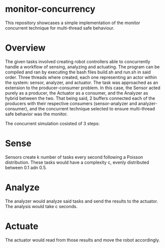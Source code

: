 # monitor-concurrency
This repository showcases a simple implementation of the monitor concurrent technique for multi-thread safe behaviour.

# Overview

The given tasks involved creating robot controllers able to concurrently handle a workflow of sensing, analyzing and actuating. The program can be compiled and ran by executing the bash files build.sh and run.sh in said order. Three threads where created, each one representing an actor within the system: sensor, analyzer, and actuator. The task was approached as an extension to the producer-consumer problem. In this case, the Sensor acted purely as a producer, the Actuator as a consumer, and the Analyzer as hybrid between the two. That being said, 2 buffers connected each of the producers with their respective consumers (sensor-analyzer and analyzer-consumer), and the concurrent technique selected to ensure multi-thread safe behavior was the monitor. 

The concurrent simulation cosisted of 3 steps:

# Sense
Sensors create k number of tasks every second following a Poisson distribution. These tasks would have a complexity c, evenly distributed between 0.1 adn 0.5.
# Analyze
The analyzer would analyze said tasks and send the results to the actuator. The analysis would take c seconds.
# Actuate
The actuator would read from those results and move the robot accordingly. 
